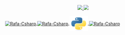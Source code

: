 <div align="center">
  <a href="https://github.com/EliasFIlho">
  <img height="180em" src="https://github-readme-stats.vercel.app/api?username=EliasFIlho&show_icons=true&theme=dracula&include_all_commits=true&count_private=true"/>
  <img height="180em" src="https://github-readme-stats.vercel.app/api/top-langs/?username=EliasFIlho&layout=compact&langs_count=7&theme=dracula"/>
</div>

 
<div style="display: inline_block"><br>
  <img align="center" alt="Rafa-Csharp" height="50" width="60" src="https://cdn.jsdelivr.net/gh/devicons/devicon/icons/embeddedc/embeddedc-plain-wordmark.svg" />
  <img align="center" alt="Rafa-Csharp" height="50" width="60" src="https://cdn.jsdelivr.net/gh/devicons/devicon/icons/c/c-original.svg" />
  <img align="center" alt="Rafa-Python" height="50" width="60" src="https://raw.githubusercontent.com/devicons/devicon/master/icons/python/python-original.svg">
  <img align="center" alt="Rafa-Csharp" height="50" width="60" src="https://cdn.jsdelivr.net/gh/devicons/devicon/icons/linux/linux-original.svg" />
 
</div>
